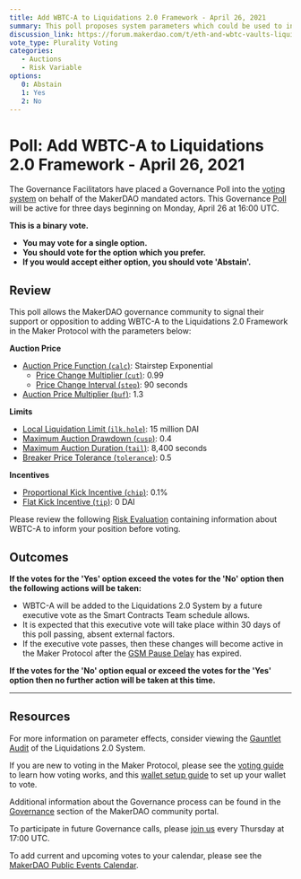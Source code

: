 ```yaml
---
title: Add WBTC-A to Liquidations 2.0 Framework - April 26, 2021
summary: This poll proposes system parameters which could be used to initialize WBTC-A with the Liquidations 2.0 Framework.
discussion_link: https://forum.makerdao.com/t/eth-and-wbtc-vaults-liquidations-2-0-parameters/7628
vote_type: Plurality Voting
categories:
   - Auctions
   - Risk Variable
options:
   0: Abstain
   1: Yes
   2: No
---
```

# Poll: Add WBTC-A to Liquidations 2.0 Framework - April 26, 2021

The Governance Facilitators have placed a Governance Poll into the [voting system](https://vote.makerdao.com/polling) on behalf of the MakerDAO mandated actors. This Governance [Poll](https://community-development.makerdao.com/en/learn/governance/on-chain-gov) will be active for three days beginning on Monday, April 26 at 16:00 UTC.

**This is a binary vote.** 
- **You may vote for a single option.** 
- **You should vote for the option which you prefer.**
- **If you would accept either option, you should vote 'Abstain'.**

## Review

This poll allows the MakerDAO governance community to signal their support or opposition to adding WBTC-A to the Liquidations 2.0 Framework in the Maker Protocol with the parameters below:

**Auction Price**
* [Auction Price Function (`calc`)](https://community-development.makerdao.com/en/learn/governance/param-auction-price-function): Stairstep Exponential
   * [Price Change Multiplier (`cut`)](https://community-development.makerdao.com/en/learn/governance/param-auction-price-function): 0.99
   * [Price Change Interval (`step`)](https://community-development.makerdao.com/en/learn/governance/param-auction-price-function): 90 seconds
* [Auction Price Multiplier (`buf`)](https://community-development.makerdao.com/en/learn/governance/param-auction-price-multiplier): 1.3

**Limits**
* [Local Liquidation Limit (`ilk.hole`)](https://community-development.makerdao.com/en/learn/governance/param-local-liquidation-limit): 15 million DAI
* [Maximum Auction Drawdown (`cusp`)](https://community-development.makerdao.com/en/learn/governance/param-max-auction-drawdown): 0.4
* [Maximum Auction Duration (`tail`)](https://community-development.makerdao.com/en/learn/governance/param-max-auction-duration): 8,400 seconds
* [Breaker Price Tolerance (`tolerance`)](https://community-development.makerdao.com/en/learn/governance/param-breaker-price-tolerance): 0.5

**Incentives**
* [Proportional Kick Incentive (`chip`)](https://community-development.makerdao.com/en/learn/governance/param-proportional-kick-incentive): 0.1%
* [Flat Kick Incentive (`tip`)](https://community-development.makerdao.com/en/learn/governance/param-flat-kick-incentive): 0 DAI

Please review the following [Risk Evaluation](https://forum.makerdao.com/t/eth-and-wbtc-vaults-liquidations-2-0-parameters/7628) containing information about WBTC-A to inform your position before voting.

## Outcomes

**If the votes for the 'Yes' option exceed the votes for the 'No' option then the following actions will be taken:**
* WBTC-A will be added to the Liquidations 2.0 System by a future executive vote as the Smart Contracts Team schedule allows. 
* It is expected that this executive vote will take place within 30 days of this poll passing, absent external factors.
* If the executive vote passes, then these changes will become active in the Maker Protocol after the [GSM Pause Delay](https://community-development.makerdao.com/en/learn/governance/param-gsm-pause-delay) has expired.

**If the votes for the 'No' option equal or exceed the votes for the 'Yes' option then no further action will be taken at this time.**

---

## Resources

For more information on parameter effects, consider viewing the [Gauntlet Audit](https://maker-report.gauntlet.network/) of the Liquidations 2.0 System. 

If you are new to voting in the Maker Protocol, please see the [voting guide](https://community-development.makerdao.com/en/learn/governance/how-voting-works/) to learn how voting works, and this [wallet setup guide](https://community-development.makerdao.com/en/learn/governance/voting-setup/) to set up your wallet to vote.

Additional information about the Governance process can be found in the [Governance](https://community-development.makerdao.com/en/learn/governance) section of the MakerDAO community portal.

To participate in future Governance calls, please [join us](https://github.com/makerdao/community/tree/master/governance/governance-and-risk-meetings) every Thursday at 17:00 UTC.

To add current and upcoming votes to your calendar, please see the [MakerDAO Public Events Calendar](https://calendar.google.com/calendar/embed?src=makerdao.com_3efhm2ghipksegl009ktniomdk%40group.calendar.google.com&ctz=UTC&mode=week&showCalendars=0&showPrint=0).
